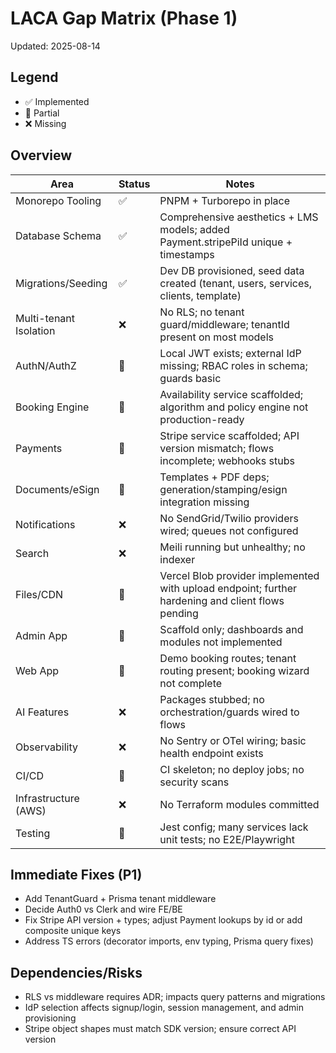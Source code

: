# LACA Gap Matrix (Phase 1)

Updated: 2025-08-14

## Legend
- ✅ Implemented
- 🔄 Partial
- ❌ Missing

## Overview

| Area | Status | Notes |
|------|--------|-------|
| Monorepo Tooling | ✅ | PNPM + Turborepo in place |
| Database Schema | ✅ | Comprehensive aesthetics + LMS models; added Payment.stripePiId unique + timestamps |
| Migrations/Seeding | ✅ | Dev DB provisioned, seed data created (tenant, users, services, clients, template) |
| Multi-tenant Isolation | ❌ | No RLS; no tenant guard/middleware; tenantId present on most models |
| AuthN/AuthZ | 🔄 | Local JWT exists; external IdP missing; RBAC roles in schema; guards basic |
| Booking Engine | 🔄 | Availability service scaffolded; algorithm and policy engine not production-ready |
| Payments | 🔄 | Stripe service scaffolded; API version mismatch; flows incomplete; webhooks stubs |
| Documents/eSign | 🔄 | Templates + PDF deps; generation/stamping/esign integration missing |
| Notifications | ❌ | No SendGrid/Twilio providers wired; queues not configured |
| Search | ❌ | Meili running but unhealthy; no indexer |
| Files/CDN | 🔄 | Vercel Blob provider implemented with upload endpoint; further hardening and client flows pending |
| Admin App | 🔄 | Scaffold only; dashboards and modules not implemented |
| Web App | 🔄 | Demo booking routes; tenant routing present; booking wizard not complete |
| AI Features | ❌ | Packages stubbed; no orchestration/guards wired to flows |
| Observability | ❌ | No Sentry or OTel wiring; basic health endpoint exists |
| CI/CD | 🔄 | CI skeleton; no deploy jobs; no security scans |
| Infrastructure (AWS) | ❌ | No Terraform modules committed |
| Testing | 🔄 | Jest config; many services lack unit tests; no E2E/Playwright |

## Immediate Fixes (P1)
- Add TenantGuard + Prisma tenant middleware
- Decide Auth0 vs Clerk and wire FE/BE
- Fix Stripe API version + types; adjust Payment lookups by id or add composite unique keys
- Address TS errors (decorator imports, env typing, Prisma query fixes)

## Dependencies/Risks
- RLS vs middleware requires ADR; impacts query patterns and migrations
- IdP selection affects signup/login, session management, and admin provisioning
- Stripe object shapes must match SDK version; ensure correct API version

